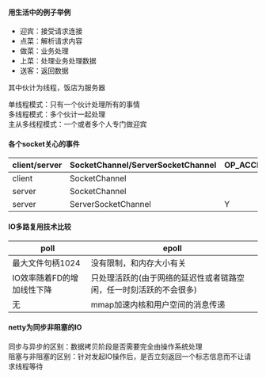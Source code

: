 #### 用生活中的例子举例
- 迎宾：接受请求连接
- 点菜：解析请求内容
- 做菜：业务处理
- 上菜：处理业务处理数据
- 送客：返回数据

其中伙计为线程，饭店为服务器

单线程模式：只有一个伙计处理所有的事情  
多线程模式：多个伙计一起处理  
主从多线程模式：一个或者多个人专门做迎宾

#### 各个socket关心的事件
| client/server | SocketChannel/ServerSocketChannel | OP_ACCEPT | OP_CONNECT | OP_READ | OP_WRITE |
| --- | --- | --- | --- | --- | --- |
| client | SocketChannel | | Y | Y | Y |
| server | SocketChannel | | | Y | Y |
| server | ServerSocketChannel | Y | | | |

#### IO多路复用技术比较
poll | epoll
--- | ---
最大文件句柄1024 | 没有限制，和内存大小有关
IO效率随着FD的增加线性下降 | 只处理活跃的(由于网络的延迟性或者链路空闲，任一时刻活跃的不会很多)
 无 | mmap加速内核和用户空间的消息传递

#### netty为同步非阻塞的IO
同步与异步的区别：数据拷贝阶段是否需要完全由操作系统处理  
阻塞与非阻塞的区别：针对发起IO操作后，是否立刻返回一个标志信息而不让请求线程等待

